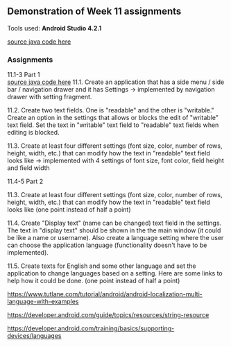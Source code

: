 ## Demonstration of Week 11 assignments   

Tools used: **Android Studio 4.2.1**   

[source java code here](https://github.com/saugkim/Olio2021s_LUT/blob/main/Week11/app/src/main/java/org/lut/week11) 

### Assignments  
11.1-3 Part 1  
[source java code here](https://github.com/saugkim/Olio2021s_LUT/blob/main/Week11/app/src/main/java/org/lut/week11) 
11.1. Create an application that has a side menu / side bar / navigation drawer and it has Settings -> implemented by navigation drawer with setting fragment.  

11.2. Create two text fields. One is "readable" and the other is "writable." Create an option in the settings that allows or blocks the edit of "writable" text field. Set the text in "writable" text field to "readable" text fields when editing is blocked.  

11.3. Create at least four different settings (font size, color, number of rows, height, width, etc.) that can modify how the text in "readable" text field looks like -> implemented with 4 settings of font size, font color, field height and field width



11.4-5 Part 2




11.3. Create at least four different settings (font size, color, number of rows, height, width, etc.) that can modify how the text in "readable" text field looks like (one point instead of half a point)



11.4. Create "Display text" (name can be changed) text field in the settings. The text in "display text" should be shown in the the main window (it could be like a name or username). Also create a language setting where the user can choose the application language (functionality doesn't have to be implemented).



11.5. Create texts for English and some other language and set the application to change languages based on a setting. Here are some links to help how it could be done. (one point instead of half a point)



https://www.tutlane.com/tutorial/android/android-localization-multi-language-with-examples

https://developer.android.com/guide/topics/resources/string-resource

https://developer.android.com/training/basics/supporting-devices/languages
